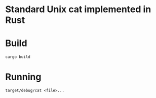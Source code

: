 # Standard Unix cat implemented in Rust

# Build
    cargo build

# Running
    target/debug/cat <file>...
